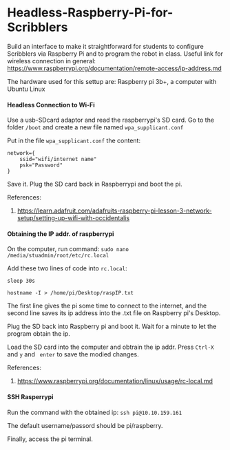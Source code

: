 # Headless-Raspberry-Pi-for-Scribblers
Build an interface to make it straightforward for students to configure Scribblers via Raspberry Pi and to program the robot in class.
Useful link for wireless connection in general: https://www.raspberrypi.org/documentation/remote-access/ip-address.md

The hardware used for this settup are:
Raspberry pi 3b+, a computer with Ubuntu Linux

#### Headless Connection to Wi-Fi 
Use a usb-SDcard adaptor and read the raspberrypi's SD card. 
Go to the folder ```/boot``` and create a new file named ```wpa_supplicant.conf```

Put in the file ```wpa_supplicant.conf``` the content:
```
network={
    ssid="wifi/internet name"
    psk="Password"
}
```

Save it. Plug the SD card back in Raspberrypi and boot the pi. 

References:
1) https://learn.adafruit.com/adafruits-raspberry-pi-lesson-3-network-setup/setting-up-wifi-with-occidentalis


#### Obtaining the IP addr. of raspberrypi

On the computer, run command:
```sudo nano /media/stuadmin/root/etc/rc.local```

Add these two lines of code into ```rc.local```:

```sleep 30s```

```hostname -I > /home/pi/Desktop/raspIP.txt```

The first line gives the pi some time to connect to the internet, and the second line saves its ip address into the .txt file on Raspberry pi's Desktop.

Plug the SD back into Raspberry pi and boot it. Wait for a minute to let the program obtain the ip. 

Load the SD card into the computer and obtrain the ip addr. Press ```Ctrl-X``` and ```y``` and ``` enter``` to save the modied changes.


References:
1) https://www.raspberrypi.org/documentation/linux/usage/rc-local.md

#### SSH Rasperrypi
Run the command with the obtained ip:
```ssh pi@10.10.159.161```

The default username/passord should be pi/raspberry.

Finally, access the pi terminal.
